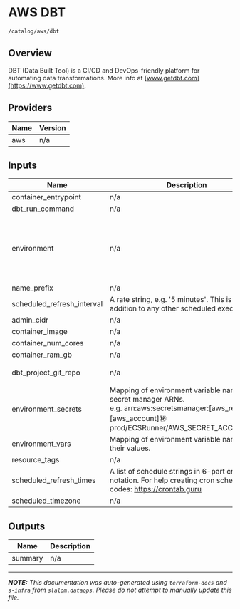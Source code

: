 
# AWS DBT

`/catalog/aws/dbt`

## Overview


DBT (Data Built Tool) is a CI/CD and DevOps-friendly platform for automating data transformations. More info at [www.getdbt.com](https://www.getdbt.com).

## Providers

| Name | Version |
|------|---------|
| aws | n/a |

## Inputs

| Name | Description | Type | Default | Required |
|------|-------------|------|---------|:-----:|
| container\_entrypoint | n/a | `any` | n/a | yes |
| dbt\_run\_command | n/a | `string` | n/a | yes |
| environment | n/a | <pre>object({<br>    vpc_id          = string<br>    aws_region      = string<br>    public_subnets  = list(string)<br>    private_subnets = list(string)<br>  })</pre> | n/a | yes |
| name\_prefix | n/a | `string` | n/a | yes |
| scheduled\_refresh\_interval | A rate string, e.g. '5 minutes'. This is in addition to any other scheduled executions. | `string` | n/a | yes |
| admin\_cidr | n/a | `list` | `[]` | no |
| container\_image | n/a | `string` | `"slalomggp/dataops"` | no |
| container\_num\_cores | n/a | `number` | `4` | no |
| container\_ram\_gb | n/a | `number` | `16` | no |
| dbt\_project\_git\_repo | n/a | `string` | `"git+https://github.com/slalom-ggp/dataops-project-template.git"` | no |
| environment\_secrets | Mapping of environment variable names to secret manager ARNs.<br>e.g. arn:aws:secretsmanager:[aws\_region]:[aws\_account]:secret:prod/ECSRunner/AWS\_SECRET\_ACCESS\_KEY | `map(string)` | `{}` | no |
| environment\_vars | Mapping of environment variable names to their values. | `map(string)` | `{}` | no |
| resource\_tags | n/a | `map` | `{}` | no |
| scheduled\_refresh\_times | A list of schedule strings in 6-part cron notation. For help creating cron schedule codes: https://crontab.guru | `list(string)` | `[]` | no |
| scheduled\_timezone | n/a | `string` | `"PT"` | no |

## Outputs

| Name | Description |
|------|-------------|
| summary | n/a |

---------------------

_**NOTE:** This documentation was auto-generated using
`terraform-docs` and `s-infra` from `slalom.dataops`.
Please do not attempt to manually update this file._
